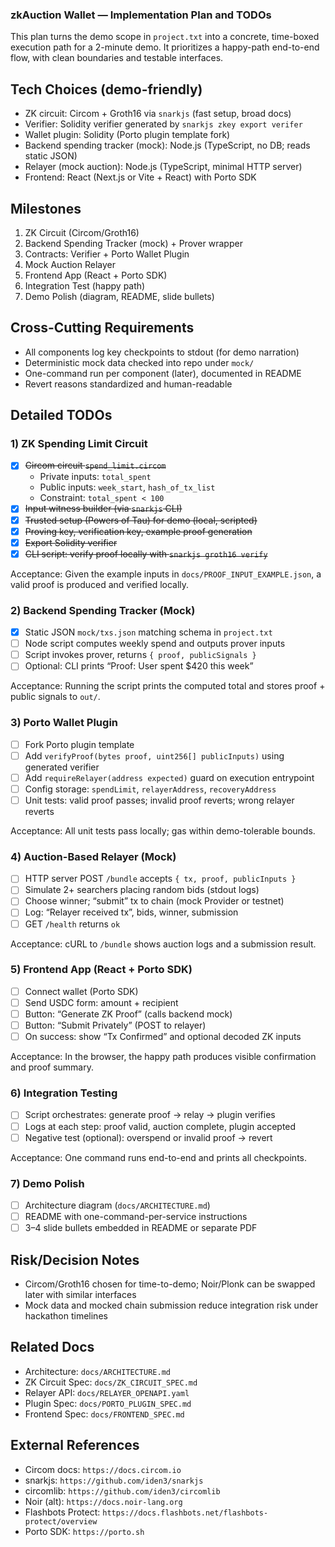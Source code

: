 ### zkAuction Wallet — Implementation Plan and TODOs

This plan turns the demo scope in `project.txt` into a concrete, time-boxed execution path for a 2-minute demo. It prioritizes a happy-path end-to-end flow, with clean boundaries and testable interfaces.

## Tech Choices (demo-friendly)
- ZK circuit: Circom + Groth16 via `snarkjs` (fast setup, broad docs)
- Verifier: Solidity verifier generated by `snarkjs zkey export verifer`
- Wallet plugin: Solidity (Porto plugin template fork)
- Backend spending tracker (mock): Node.js (TypeScript, no DB; reads static JSON)
- Relayer (mock auction): Node.js (TypeScript, minimal HTTP server)
- Frontend: React (Next.js or Vite + React) with Porto SDK

## Milestones
1) ZK Circuit (Circom/Groth16)
2) Backend Spending Tracker (mock) + Prover wrapper
3) Contracts: Verifier + Porto Wallet Plugin
4) Mock Auction Relayer
5) Frontend App (React + Porto SDK)
6) Integration Test (happy path)
7) Demo Polish (diagram, README, slide bullets)

## Cross-Cutting Requirements
- All components log key checkpoints to stdout (for demo narration)
- Deterministic mock data checked into repo under `mock/`
- One-command run per component (later), documented in README
- Revert reasons standardized and human-readable

## Detailed TODOs

### 1) ZK Spending Limit Circuit
- [x] ~~Circom circuit `spend_limit.circom`~~
  - Private inputs: `total_spent`
  - Public inputs: `week_start`, `hash_of_tx_list`
  - Constraint: `total_spent < 100`
- [x] ~~Input witness builder (via `snarkjs` CLI)~~
- [x] ~~Trusted setup (Powers of Tau) for demo (local, scripted)~~
- [x] ~~Proving key, verification key, example proof generation~~
- [x] ~~Export Solidity verifier~~
- [x] ~~CLI script: verify proof locally with `snarkjs groth16 verify`~~

Acceptance: Given the example inputs in `docs/PROOF_INPUT_EXAMPLE.json`, a valid proof is produced and verified locally.

### 2) Backend Spending Tracker (Mock)
- [x] Static JSON `mock/txs.json` matching schema in `project.txt`
- [ ] Node script computes weekly spend and outputs prover inputs
- [ ] Script invokes prover, returns `{ proof, publicSignals }`
- [ ] Optional: CLI prints “Proof: User spent $420 this week”

Acceptance: Running the script prints the computed total and stores proof + public signals to `out/`.

### 3) Porto Wallet Plugin
- [ ] Fork Porto plugin template
- [ ] Add `verifyProof(bytes proof, uint256[] publicInputs)` using generated verifier
- [ ] Add `requireRelayer(address expected)` guard on execution entrypoint
- [ ] Config storage: `spendLimit`, `relayerAddress`, `recoveryAddress`
- [ ] Unit tests: valid proof passes; invalid proof reverts; wrong relayer reverts

Acceptance: All unit tests pass locally; gas within demo-tolerable bounds.

### 4) Auction-Based Relayer (Mock)
- [ ] HTTP server POST `/bundle` accepts `{ tx, proof, publicInputs }`
- [ ] Simulate 2+ searchers placing random bids (stdout logs)
- [ ] Choose winner; “submit” tx to chain (mock Provider or testnet)
- [ ] Log: “Relayer received tx”, bids, winner, submission
- [ ] GET `/health` returns `ok`

Acceptance: cURL to `/bundle` shows auction logs and a submission result.

### 5) Frontend App (React + Porto SDK)
- [ ] Connect wallet (Porto SDK)
- [ ] Send USDC form: amount + recipient
- [ ] Button: “Generate ZK Proof” (calls backend mock)
- [ ] Button: “Submit Privately” (POST to relayer)
- [ ] On success: show “Tx Confirmed” and optional decoded ZK inputs

Acceptance: In the browser, the happy path produces visible confirmation and proof summary.

### 6) Integration Testing
- [ ] Script orchestrates: generate proof → relay → plugin verifies
- [ ] Logs at each step: proof valid, auction complete, plugin accepted
- [ ] Negative test (optional): overspend or invalid proof → revert

Acceptance: One command runs end-to-end and prints all checkpoints.

### 7) Demo Polish
- [ ] Architecture diagram (`docs/ARCHITECTURE.md`)
- [ ] README with one-command-per-service instructions
- [ ] 3–4 slide bullets embedded in README or separate PDF

## Risk/Decision Notes
- Circom/Groth16 chosen for time-to-demo; Noir/Plonk can be swapped later with similar interfaces
- Mock data and mocked chain submission reduce integration risk under hackathon timelines

## Related Docs
- Architecture: `docs/ARCHITECTURE.md`
- ZK Circuit Spec: `docs/ZK_CIRCUIT_SPEC.md`
- Relayer API: `docs/RELAYER_OPENAPI.yaml`
- Plugin Spec: `docs/PORTO_PLUGIN_SPEC.md`
- Frontend Spec: `docs/FRONTEND_SPEC.md`

## External References
- Circom docs: `https://docs.circom.io`
- snarkjs: `https://github.com/iden3/snarkjs`
- circomlib: `https://github.com/iden3/circomlib`
- Noir (alt): `https://docs.noir-lang.org`
- Flashbots Protect: `https://docs.flashbots.net/flashbots-protect/overview`
- Porto SDK: `https://porto.sh`

